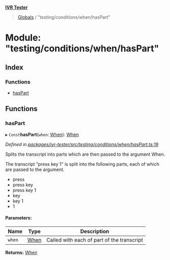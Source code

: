 **[IVR Tester](../README.md)**

> [Globals](../README.md) / "testing/conditions/when/hasPart"

# Module: "testing/conditions/when/hasPart"

## Index

### Functions

* [hasPart](_testing_conditions_when_haspart_.md#haspart)

## Functions

### hasPart

▸ `Const`**hasPart**(`when`: [When](_testing_conditions_when_when_.md#when)): [When](_testing_conditions_when_when_.md#when)

*Defined in [packages/ivr-tester/src/testing/conditions/when/hasPart.ts:19](https://github.com/SketchingDev/ivr-tester/blob/3b9838d/packages/ivr-tester/src/testing/conditions/when/hasPart.ts#L19)*

Splits the transcript into parts which are then passed to the argument When.

The transcript "press key 1" is split into the following parts, each of which are
passed to the argument.
  * press
  * press key
  * press key 1
  * key
  * key 1
  * 1

#### Parameters:

Name | Type | Description |
------ | ------ | ------ |
`when` | [When](_testing_conditions_when_when_.md#when) | Called with each of part of the transcript  |

**Returns:** [When](_testing_conditions_when_when_.md#when)
